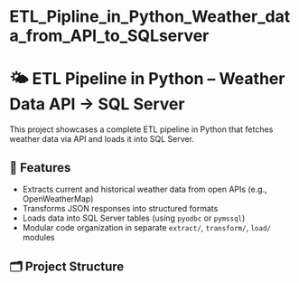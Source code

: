 # ETL_Pipline_in_Python_Weather_data_from_API_to_SQLserver

# 🌤️ ETL Pipeline in Python – Weather Data API → SQL Server

This project showcases a complete ETL pipeline in Python that fetches weather data via API and loads it into SQL Server.

## 🔧 Features

- Extracts current and historical weather data from open APIs (e.g., OpenWeatherMap)
- Transforms JSON responses into structured formats
- Loads data into SQL Server tables (using `pyodbc` or `pymssql`)
- Modular code organization in separate `extract/`, `transform/`, `load/` modules

## 🗂️ Project Structure

